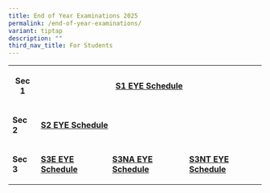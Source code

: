```yaml
---
title: End of Year Examinations 2025
permalink: /end-of-year-examinations/
variant: tiptap
description: ""
third_nav_title: For Students
---
```

<table style="minWidth: 100px">
<colgroup>
<col>
<col>
<col>
<col>
</colgroup>
<tbody>
<tr>
<th rowspan="1" colspan="1">
<p>Sec 1</p>
</th>
<th rowspan="1" colspan="3">
<p><a href="/files/2025_S1_EYE_Schedule.pdf" rel="noopener nofollow" target="_blank">S1 EYE Schedule</a>
</p>
</th>
</tr>
<tr>
<td rowspan="1" colspan="1">
<p><strong>Sec 2</strong>
</p>
</td>
<td rowspan="1" colspan="3">
<p><strong><a href="/files/2025_S2_EYE_Schedule.pdf" rel="noopener nofollow" target="_blank">S2 EYE Schedule</a></strong>
</p>
</td>
</tr>
<tr>
<td rowspan="1" colspan="1">
<p><strong>Sec 3</strong>
</p>
</td>
<td rowspan="1" colspan="1">
<p><strong><a href="/files/2025_S3E_EYE_Schedule.pdf" rel="noopener nofollow" target="_blank">S3E EYE Schedule</a></strong>
</p>
</td>
<td rowspan="1" colspan="1">
<p><strong><a href="/files/2025_S3NA_EYE_Schedule.pdf" rel="noopener nofollow" target="_blank">S3NA EYE Schedule</a></strong>
</p>
</td>
<td rowspan="1" colspan="1">
<p><strong><a href="/files/2025_S3NT_EYE_Schedule.pdf" rel="noopener nofollow" target="_blank">S3NT EYE Schedule</a></strong>
</p>
</td>
</tr>
</tbody>
</table>
<p></p>